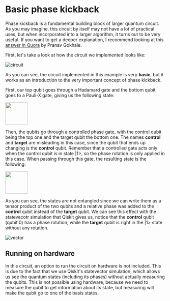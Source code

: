 # Basic phase kickback
Phase kickback is a fundamental building block of larger quantum circuit. As you may imagine, this circuit by itself may not have a lot of practical uses, but when incorporated into a larger algorithm, it turns out to be very useful. If you want to get a deeper explanation, I recommend looking at this [answer in Quora](https://qr.ae/pNZ46i) by Pranav Gokhale. 

First, let's take a look at how the circuit we implemented looks like:

![circuit](https://user-images.githubusercontent.com/63567458/104107811-b7c05b00-52bf-11eb-8ce6-b49ed6de9258.jpg)

As you can see, the circuit implemented in this example is very **basic**, but it works as an introduction to the very important concept of phase kickback.

First, our top qubit goes through a Hadamard gate and the bottom qubit goes to a Pauli-X gate, giving us the following state:

<img src="https://user-images.githubusercontent.com/63567458/104455460-9903e200-55a7-11eb-89d5-cfee698d04df.png" height="70px">

Then, the qubits go through a controlled phase gate, with the control qubit being the top one and the target qubit the bottom one. The names **control** and **target** are misleading in this case, since the qubit that ends up changing is the **control** qubit. Remember that a controlled gate acts only when the control qubit is in state |1>, so the phase rotation is only applied in this case. When passing through this gate, the resulting state is the following:

<img src="https://user-images.githubusercontent.com/63567458/104456456-f8aebd00-55a8-11eb-8072-6ff4381a2df4.png" height="70px">

As you can see, the states are not entangled since we can write them as a tensor product of the two qubits and a relative phase was added to the **control** qubit instead of the **target** qubit. We can see this effect with the statevecotr simulation that Qiskit gives us, notice that the **control** qubit (qubit 0) has a phase rotation, while the **target** qubit is right in the |1> state without any rotation. 

![vector](https://user-images.githubusercontent.com/63567458/104107710-b04c8200-52be-11eb-9efa-97816d6c7121.jpg)

## Running on hardware
In this circuit, an option to run the circuit on hardware is not included. This is due to the fact that we use Qiskit's statevector simulation, which allows us see the quantum states (including its phases) without actually measuring the qubits. This is not possible using hardware, because we need to measure the qubit to get information about its state, but measuring will make the qubit go to one of the basis states. 
